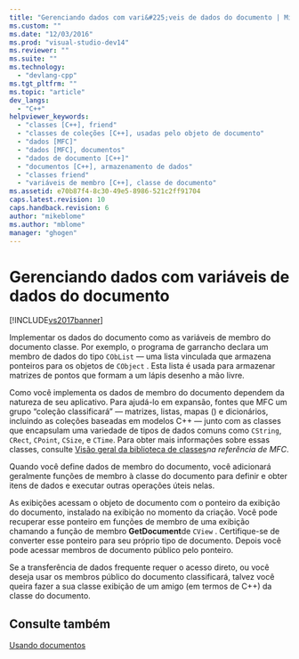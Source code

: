 ```yaml
---
title: "Gerenciando dados com vari&#225;veis de dados do documento | Microsoft Docs"
ms.custom: ""
ms.date: "12/03/2016"
ms.prod: "visual-studio-dev14"
ms.reviewer: ""
ms.suite: ""
ms.technology: 
  - "devlang-cpp"
ms.tgt_pltfrm: ""
ms.topic: "article"
dev_langs: 
  - "C++"
helpviewer_keywords: 
  - "classes [C++], friend"
  - "classes de coleções [C++], usadas pelo objeto de documento"
  - "dados [MFC]"
  - "dados [MFC], documentos"
  - "dados de documento [C++]"
  - "documentos [C++], armazenamento de dados"
  - "classes friend"
  - "variáveis de membro [C++], classe de documento"
ms.assetid: e70b87f4-8c30-49e5-8986-521c2ff91704
caps.latest.revision: 10
caps.handback.revision: 6
author: "mikeblome"
ms.author: "mblome"
manager: "ghogen"
---
```

# Gerenciando dados com vari&#225;veis de dados do documento
[!INCLUDE[vs2017banner](../assembler/inline/includes/vs2017banner.md)]

Implementar os dados do documento como as variáveis de membro do documento classe.  Por exemplo, o programa de garrancho declara um membro de dados do tipo `CObList` — uma lista vinculada que armazena ponteiros para os objetos de `CObject` .  Esta lista é usada para armazenar matrizes de pontos que formam a um lápis desenho a mão livre.  
  
 Como você implementa os dados de membro do documento dependem da natureza de seu aplicativo.  Para ajudá\-lo em expansão, fontes que MFC um grupo “coleção classificará” — matrizes, listas, mapas \(\) e dicionários, incluindo as coleções baseadas em modelos C\+\+ — junto com as classes que encapsulam uma variedade de tipos de dados comuns como `CString`, `CRect`, `CPoint`, `CSize`, e `CTime`.  Para obter mais informações sobre essas classes, consulte [Visão geral da biblioteca de classes](../mfc/class-library-overview.md)*na referência de MFC*.  
  
 Quando você define dados de membro do documento, você adicionará geralmente funções de membro à classe do documento para definir e obter itens de dados e executar outras operações úteis nelas.  
  
 As exibições acessam o objeto de documento com o ponteiro da exibição do documento, instalado na exibição no momento da criação.  Você pode recuperar esse ponteiro em funções de membro de uma exibição chamando a função de membro **GetDocument**de `CView` .  Certifique\-se de converter esse ponteiro para seu próprio tipo de documento.  Depois você pode acessar membros de documento público pelo ponteiro.  
  
 Se a transferência de dados frequente requer o acesso direto, ou você deseja usar os membros público do documento classificará, talvez você queira fazer a sua classe exibição de um amigo \(em termos de C\+\+\) da classe do documento.  
  
## Consulte também  
 [Usando documentos](../mfc/using-documents.md)